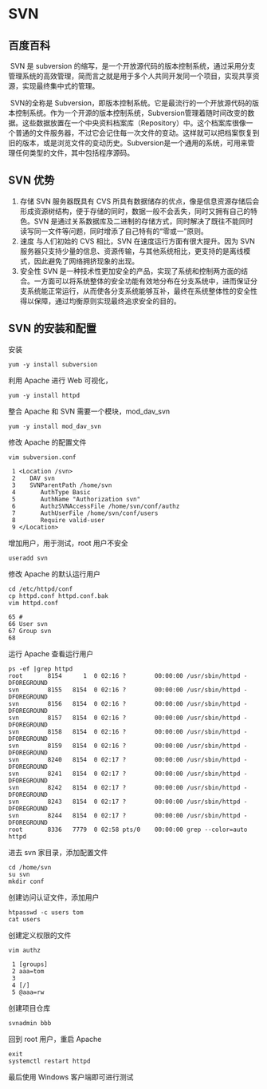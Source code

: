 # SVN



## 百度百科

​	SVN 是 subversion 的缩写，是一个开放源代码的版本控制系统，通过采用分支管理系统的高效管理，简而言之就是用于多个人共同开发同一个项目，实现共享资源，实现最终集中式的管理。

​	SVN的全称是 Subversion，即版本控制系统。它是最流行的一个开放源代码的版本控制系统。作为一个开源的版本控制系统，Subversion管理着随时间改变的数据。这些数据放置在一个中央资料档案库（Repository）中。这个档案库很像一个普通的文件服务器，不过它会记住每一次文件的变动。这样就可以把档案恢复到旧的版本，或是浏览文件的变动历史。Subversion是一个通用的系统，可用来管理任何类型的文件，其中包括程序源码。



## SVN 优势

1. 存储
   SVN 服务器既具有 CVS 所具有数据储存的优点，像是信息资源存储后会形成资源树结构，便于存储的同时，数据一般不会丢失，同时又拥有自己的特色。SVN 是通过关系数据库及二进制的存储方式，同时解决了既往不能同时读写同一文件等问题，同时增添了自己特有的“零或一”原则。
2. 速度
   与人们初始的 CVS 相比，SVN 在速度运行方面有很大提升。因为 SVN 服务器只支持少量的信息、资源传输，与其他系统相比，更支持的是离线模式，因此避免了网络拥挤现象的出现。
3. 安全性
   SVN 是一种技术性更加安全的产品，实现了系统和控制两方面的结合。一方面可以将系统整体的安全功能有效地分布在分支系统中，进而保证分支系统能正常运行，从而使各分支系统能够互补，最终在系统整体性的安全性得以保障，通过均衡原则实现最终追求安全的目的。



## SVN 的安装和配置

安装

```mysql
yum -y install subversion
```

利用 Apache 进行 Web 可视化，

```mysql
yum -y install httpd 
```

整合 Apache 和 SVN 需要一个模块，mod_dav_svn

```mysql
yum -y install mod_dav_svn
```

修改 Apache 的配置文件

```mysql
vim subversion.conf 

 1 <Location /svn>
 2    DAV svn
 3    SVNParentPath /home/svn
 4       AuthType Basic
 5       AuthName "Authorization svn"
 6       AuthzSVNAccessFile /home/svn/conf/authz
 7       AuthUserFile /home/svn/conf/users
 8       Require valid-user
 9 </Location>
```

增加用户，用于测试，root 用户不安全

```mysql
useradd svn
```

修改 Apache 的默认运行用户

```mysql
cd /etc/httpd/conf
cp httpd.conf httpd.conf.bak
vim httpd.conf

65 #
66 User svn
67 Group svn
68 
```

运行 Apache 查看运行用户

```mysql
ps -ef |grep httpd
root       8154      1  0 02:16 ?        00:00:00 /usr/sbin/httpd -DFOREGROUND
svn        8155   8154  0 02:16 ?        00:00:00 /usr/sbin/httpd -DFOREGROUND
svn        8156   8154  0 02:16 ?        00:00:00 /usr/sbin/httpd -DFOREGROUND
svn        8157   8154  0 02:16 ?        00:00:00 /usr/sbin/httpd -DFOREGROUND
svn        8158   8154  0 02:16 ?        00:00:00 /usr/sbin/httpd -DFOREGROUND
svn        8159   8154  0 02:16 ?        00:00:00 /usr/sbin/httpd -DFOREGROUND
svn        8240   8154  0 02:17 ?        00:00:00 /usr/sbin/httpd -DFOREGROUND
svn        8241   8154  0 02:17 ?        00:00:00 /usr/sbin/httpd -DFOREGROUND
svn        8242   8154  0 02:17 ?        00:00:00 /usr/sbin/httpd -DFOREGROUND
svn        8243   8154  0 02:17 ?        00:00:00 /usr/sbin/httpd -DFOREGROUND
svn        8244   8154  0 02:17 ?        00:00:00 /usr/sbin/httpd -DFOREGROUND
root       8336   7779  0 02:58 pts/0    00:00:00 grep --color=auto httpd
```

进去 svn 家目录，添加配置文件

```mysql
cd /home/svn
su svn
mkdir conf
```

创建访问认证文件，添加用户

```mysql
htpasswd -c users tom
cat users
```

创建定义权限的文件

```mysql
vim authz

 1 [groups]
 2 aaa=tom
 3 
 4 [/]
 5 @aaa=rw
```

创建项目仓库

```mysql
svnadmin bbb
```

回到 root 用户，重启 Apache

```mysq
exit
systemctl restart httpd
```

最后使用 Windows 客户端即可进行测试